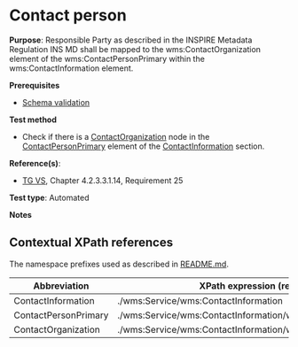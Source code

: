 # Contact person

**Purpose**: Responsible Party as described in the INSPIRE Metadata Regulation INS MD shall be mapped to the wms:ContactOrganization element of the wms:ContactPersonPrimary within the wms:ContactInformation element.

**Prerequisites**

* [Schema validation](http://inspire.ec.europa.eu/id/ats/view-service/3.11/iso-19128/schema-validation)

**Test method**

* Check if there is a [ContactOrganization](#ContactOrganization) node in the [ContactPersonPrimary](#ContactPersonPrimary) element of the [ContactInformation](#ContactInformation) section.

**Reference(s)**:

* [TG VS](http://inspire.ec.europa.eu/id/ats/view-service/3.11/iso-19128/README#ref_TG_VS), Chapter 4.2.3.3.1.14, Requirement 25


**Test type**: Automated

**Notes**

## Contextual XPath references

The namespace prefixes used as described in [README.md](http://inspire.ec.europa.eu/id/ats/view-service/3.11/iso-19128/README#namespaces).

Abbreviation                                               |  XPath expression (relative to wms:WMS_Capabilities)
---------------------------------------------------------- | -------------------------------------------------------------------------
ContactInformation <a name="ContactInformation"></a> | ./wms:Service/wms:ContactInformation
ContactPersonPrimary <a name="ContactPersonPrimary"></a> | ./wms:Service/wms:ContactInformation/wms:ContactPersonPrimary
ContactOrganization <a name="ContactOrganization"></a> | ./wms:Service/wms:ContactInformation/wms:ContactPersonPrimary/wms:ContactOrganization
